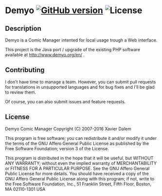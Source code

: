 # Demyo [![GitHub version](https://badge.fury.io/gh/the4thlaw%2Fdemyo.svg)](https://badge.fury.io/gh/the4thlaw%2Fdemyo) ![License](https://img.shields.io/badge/license-AGPL%20v3-blue.svg)
## Description
Demyo is a Comic Manager intented for local usage trough a Web interface.

This project is the Java port / upgrade of the existing PHP software available at http://www.demyo.org/en/ .

## Contributing
I don't have time to manage a team. However, you can submit pull requests for translations in unsupported languages and for bug fixes and I'll be glad to review them.

Of course, you can also submit issues and feature requests.

## License
Demyo Comic Manager
Copyright (C) 2007-2016 Xavier Dalem

This program is free software; you can redistribute it and/or modify it under the terms of the GNU Affero General Public License as published by the Free Software Foundation; version 3 of the License.

This program is distributed in the hope that it will be useful, but WITHOUT ANY WARRANTY; without even the implied warranty of MERCHANTABILITY or FITNESS FOR A PARTICULAR PURPOSE.  See the GNU Affero General Public License for more details. You should have received a copy of the GNU Affero General Public License along with this program; if not, write to the Free Software Foundation, Inc., 51 Franklin Street, Fifth Floor, Boston, MA 02110-1301  USA
